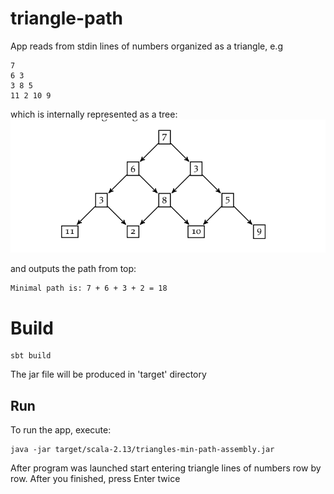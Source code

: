 # triangle-path

App reads from stdin lines of numbers organized as a triangle, e.g
```text
7
6 3
3 8 5
11 2 10 9
```

which is internally represented as a tree:
![Triangle](triangle.png)

and outputs the path from top:

```text
Minimal path is: 7 + 6 + 3 + 2 = 18
```

# Build
```shell
sbt build
```

The jar file will be produced in 'target' directory

## Run

To run the app, execute:
```text
java -jar target/scala-2.13/triangles-min-path-assembly.jar
```

After program was launched start entering triangle lines of numbers row by row. After you finished, press
Enter twice